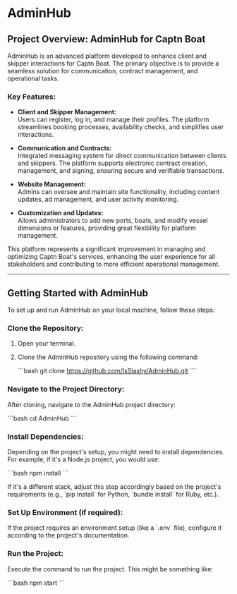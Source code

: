 
# AdminHub

## Project Overview: AdminHub for Captn Boat

AdminHub is an advanced platform developed to enhance client and skipper interactions for Captn Boat. The primary objective is to provide a seamless solution for communication, contract management, and operational tasks.

### Key Features:

- **Client and Skipper Management:**  
  Users can register, log in, and manage their profiles. The platform streamlines booking processes, availability checks, and simplifies user interactions.

- **Communication and Contracts:**  
  Integrated messaging system for direct communication between clients and skippers. The platform supports electronic contract creation, management, and signing, ensuring secure and verifiable transactions.

- **Website Management:**  
  Admins can oversee and maintain site functionality, including content updates, ad management, and user activity monitoring.

- **Customization and Updates:**  
  Allows administrators to add new ports, boats, and modify vessel dimensions or features, providing great flexibility for platform management.

This platform represents a significant improvement in managing and optimizing Captn Boat's services, enhancing the user experience for all stakeholders and contributing to more efficient operational management.

---

## Getting Started with AdminHub

To set up and run AdminHub on your local machine, follow these steps:

### Clone the Repository:

1. Open your terminal.
2. Clone the AdminHub repository using the following command:

   \`\`\`bash
   git clone https://github.com/IsSlashy/AdminHub.git
   \`\`\`

### Navigate to the Project Directory:

After cloning, navigate to the AdminHub project directory:

\`\`\`bash
cd AdminHub
\`\`\`

### Install Dependencies:

Depending on the project's setup, you might need to install dependencies. For example, if it's a Node.js project, you would use:

\`\`\`bash
npm install
\`\`\`

If it's a different stack, adjust this step accordingly based on the project's requirements (e.g., \`pip install\` for Python, \`bundle install\` for Ruby, etc.).

### Set Up Environment (if required):

If the project requires an environment setup (like a \`.env\` file), configure it according to the project's documentation.

### Run the Project:

Execute the command to run the project. This might be something like:

\`\`\`bash
npm start
\`\`\`
